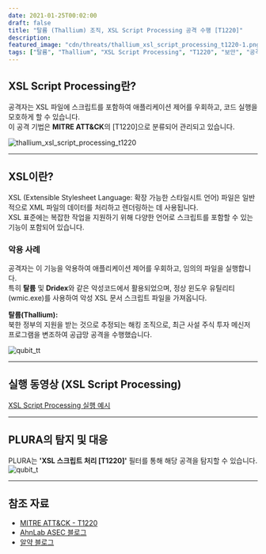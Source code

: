 ```yaml
---
date: 2021-01-25T00:02:00
draft: false
title: "탈륨 (Thallium) 조직, XSL Script Processing 공격 수행 [T1220]"
description: 
featured_image: "cdn/threats/thallium_xsl_script_processing_t1220-1.png"
tags: ["탈륨", "Thallium", "XSL Script Processing", "T1220", "보안", "공격 기법", "WMIC", "마이터 ATT&CK"]
---
```


## XSL Script Processing란?

공격자는 XSL 파일에 스크립트를 포함하여 애플리케이션 제어를 우회하고, 코드 실행을 모호하게 할 수 있습니다.  
이 공격 기법은 **MITRE ATT&CK**의 [T1220]으로 분류되어 관리되고 있습니다.

<!--more-->
![thallium_xsl_script_processing_t1220](https://blog.plura.io/cdn/threats/thallium_xsl_script_processing_t1220-1.png)

---

## XSL이란?

XSL (Extensible Stylesheet Language: 확장 가능한 스타일시트 언어) 파일은 일반적으로 XML 파일의 데이터를 처리하고 렌더링하는 데 사용됩니다.  
XSL 표준에는 복잡한 작업을 지원하기 위해 다양한 언어로 스크립트를 포함할 수 있는 기능이 포함되어 있습니다.

### 악용 사례
공격자는 이 기능을 악용하여 애플리케이션 제어를 우회하고, 임의의 파일을 실행합니다.  
특히 **탈륨** 및 **Dridex**와 같은 악성코드에서 활용되었으며, 정상 윈도우 유틸리티(wmic.exe)를 사용하여 악성 XSL 문서 스크립트 파일을 가져옵니다.

**탈륨(Thallium):**  
북한 정부의 지원을 받는 것으로 추정되는 해킹 조직으로, 최근 사설 주식 투자 메신저 프로그램을 변조하여 공급망 공격을 수행했습니다.  

![qubit_tt](https://github.com/user-attachments/assets/f5653c30-9007-484b-88bf-3f1e3f55a87b)

---

## 실행 동영상 (XSL Script Processing)

[XSL Script Processing 실행 예시](https://docs.plura.io/ko/video/demo/web/xsl)

---

## PLURA의 탐지 및 대응

PLURA는 **'XSL 스크립트 처리 [T1220]'** 필터를 통해 해당 공격을 탐지할 수 있습니다.  
![qubit_t](https://github.com/user-attachments/assets/950a7355-2735-4c39-97ec-8754075e39a4)

---

## 참조 자료

- [MITRE ATT&CK - T1220](https://attack.mitre.org/techniques/T1220/)
- [AhnLab ASEC 블로그](https://asec.ahnlab.com/ko/1344/)
- [알약 블로그](https://blog.alyac.co.kr/3489/)
